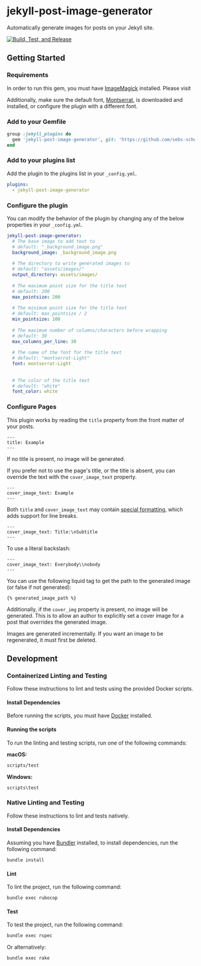# jekyll-post-image-generator

Automatically generate images for posts on your Jekyll site.

[![Build, Test, and Release](https://github.com/sebs-scholarship/jekyll-post-image-generator/actions/workflows/main.yml/badge.svg)](https://github.com/sebs-scholarship/jekyll-post-image-generator/actions/workflows/main.yml)


## Getting Started

### Requirements
In order to run this gem, you must have [ImageMagick](https://imagemagick.org/) installed. Please visit

Additionally, make sure the default font, [Montserrat](https://fonts.google.com/specimen/Montserrat), is downloaded and installed, or configure the plugin
with a different font.

### Add to your Gemfile
```ruby
group :jekyll_plugins do
  gem 'jekyll-post-image-generator', git: 'https://github.com/sebs-scholarship/jekyll-post-image-generator'
end
```

### Add to your plugins list

Add the plugin to the plugins list in your `_config.yml`.
```yaml
plugins:
  - jekyll-post-image-generator
```

### Configure the plugin
You can modify the behavior of the plugin by changing any of the below properties in your `_config.yml`.
```yaml
jekyll-post-image-generator:
  # The base image to add text to
  # default: "_background_image.png"
  background_image: _background_image.png
  
  # The directory to write generated images to
  # default: "assets/images/"
  output_directory: assets/images/
  
  # The maximum point size for the title text
  # default: 200
  max_pointsize: 200
  
  # The minimum point size for the title text
  # default: max_pointsize / 2
  min_pointsize: 100
  
  # The maximum number of columns/characters before wrapping
  # default: 30
  max_columns_per_line: 30
  
  # The name of the font for the title text
  # default: "montserrat-Light" 
  font: montserrat-Light
  
  
  # The color of the title text
  # default: "white"
  font_color: white
```

### Configure Pages
This plugin works by reading the `title` property from the front matter of your posts.
```text
---
title: Example
---
```
If no title is present, no image will be generated.

If you prefer not to use the page's title, or the title is absent, you can
override the text with the `cover_image_text` property.
```text
---
cover_image_text: Example
---
```

Both `title` and `cover_image_text` may contain [special formatting](https://imagemagick.org/script/escape.php), which
adds support for line breaks.
```text
---
cover_image_text: Title:\nSubtitle
---
```

To use a literal backslash:
```text
---
cover_image_text: Everybody\\nobody
---
```

You can use the following liquid tag to get the path to the generated image (or false if not generated):
```text
{% generated_image_path %}
```

Additionally, if the `cover_img` property is present, no image will
be generated. This is to allow an author to explicitly set a cover image
for a post that overrides the generated image.

Images are generated incrementally. If you want an image to be regenerated,
it must first be deleted.

## Development

### Containerized Linting and Testing
Follow these instructions to lint and tests using the provided Docker scripts.

#### Install Dependencies
Before running the scripts, you must have [Docker](https://www.docker.com/products/docker-desktop/) installed.

#### Running the scripts
To run the linting and testing scripts, run one of the following commands:

**macOS:**
```bash
scripts/test
```

**Windows:**
```batch
scripts\test
```

### Native Linting and Testing
Follow these instructions to lint and tests natively.

#### Install Dependencies
Assuming you have [Bundler](https://bundler.io/) installed, to install dependencies, run the following command:
```bash
bundle install
```

#### Lint
To lint the project, run the following command:
```bash
bundle exec rubocop
```

#### Test
To test the project, run the following command:
```bash
bundle exec rspec
```

Or alternatively:
```bash
bundle exec rake
```